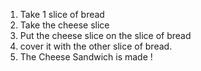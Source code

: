 1. Take 1 slice of bread
2. Take the cheese slice
3. Put the cheese slice on the slice of bread
4. cover it with the other slice of bread.
5. The Cheese Sandwich is made !